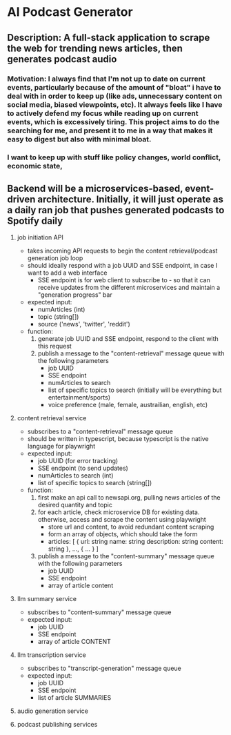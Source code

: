 # AI Podcast Generator

## Description: A full-stack application to scrape the web for trending news articles, then generates podcast audio

### Motivation: I always find that I'm not up to date on current events, particularly because of the amount of "bloat" i have to deal with in order to keep up (like ads, unnecessary content on social media, biased viewpoints, etc). It always feels like I have to actively defend my focus while reading up on current events, which is excessively tiring. This project aims to do the searching for me, and present it to me in a way that makes it easy to digest but also with minimal bloat.

### I want to keep up with stuff like policy changes, world conflict, economic state, 

## Backend will be a microservices-based, event-driven architecture. Initially, it will just operate as a daily ran job that pushes generated podcasts to Spotify daily

1. job initiation API
    - takes incoming API requests to begin the content retrieval/podcast generation job loop
    - should ideally respond with a job UUID and SSE endpoint, in case I want to add a web interface
        - SSE endpoint is for web client to subscribe to - so that it can receive updates from the different microservices and maintain a "generation progress" bar
    - expected input: 
        - numArticles (int)
        - topic (string[])
        - source ('news', 'twitter', 'reddit')
    - function:
        1. generate job UUID and SSE endpoint, respond to the client with this request
        2. publish a message to the "content-retrieval" message queue with the following parameters
            - job UUID
            - SSE endpoint
            - numArticles to search
            - list of specific topics to search (initially will be everything but entertainment/sports)
            - voice preference (male, female, austrailian, english, etc)

2. content retrieval service
    - subscribes to a "content-retrieval" message queue
    - should be written in typescript, because typescript is the native language for playwright
    - expected input:
        - job UUID (for error tracking)
        - SSE endpoint (to send updates)
        - numArticles to search (int)
        - list of specific topics to search (string[])
    - function:
        1. first make an api call to newsapi.org, pulling news articles of the desired quantity and topic
        2. for each article, check microservice DB for existing data. otherwise, access and scrape the content using playwright
            - store url and content, to avoid redundant content scraping
            - form an array of objects, which should take the form
            - articles: [
                {
                    url: string
                    name: string
                    description: string
                    content: string
                },
                ...,
                { ... }
            ]
        3. publish a message to the "content-summary" message queue with the following parameters
            - job UUID
            - SSE endpoint
            - array of article content

3. llm summary service
    - subscribes to "content-summary" message queue
    - expected input:
        - job UUID
        - SSE endpoint
        - array of article CONTENT

4. llm transcription service
    - subscribes to "transcript-generation" message queue
    - expected input: 
        - job UUID
        - SSE endpoint
        - list of article SUMMARIES

5. audio generation service

6. podcast publishing services
